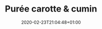 ---
layout: recipe
date: 2020-02-23T21:04:48+01:00
draft: false    
title:  "Purée carotte & cumin" # The title of your awesome recipe
image: puree-carotte-cumin.jpg # Name of image in recipe bundle
#imagecredit: https://placekitten.com/600/800 # URL to image source page, website, or creator
YouTubeID:  # The F2SYDXV1W1w part of https://www.youtube.com/watch?v=F2SYDXV1W1w
authorName: # Name of the recipe/article author
authorURL: # URL of their home website
sourceName: # Name of the source website
sourceURL: # Actual URL of the recipe itself
catégories: salade # The type of meal or course your recipe is about. For example: "dinner", "entree", or "dessert".
tags:
  - fresh
  - accompagnement
  - mezze
  - summer
  - veggie
yield: 5 euros
prepTime: 50 min
cookTime: 40 min

ingredients:
- 500g de carottes
- 2 cuillères à café de cumin (moulu ou en grain)
- Sel & poivre
- Un filet d'huile d'olive

directions:
- Epluchez et coupez les carottes en grosse rondelles
- Faites les cuire une quinzaine de minutes à la vapeur. Elles sont cuites lorsque le couteau glisse quand on les pique. 
- Mixez-les carottes dans un récipient
- Assaisonnez avec le cumin, le sel et le poivre, et l'huile d'olive en fonction de vos goûts. 
- Dégustez chaud ou froid, en fonction de vos envies ! 
---